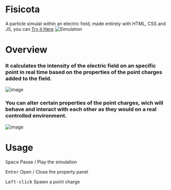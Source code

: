 # Fisicota
A particle simulat within an electric field, made entirely with HTML, CSS and JS, you can [Try it Here](https://Angel45604.github.io/fisicota)
![Simulation](https://user-images.githubusercontent.com/20376969/147329453-a3cde3e3-33e2-4f85-8418-492786951f7e.png)

# Overview
### It calculates the intensity of the electric field on an specific point in real time based on the properties of the point charges added to the field.
![image](https://user-images.githubusercontent.com/20376969/147328218-d7c4a3ca-272f-411f-b1ae-06bec65fdbaa.png)

### You can alter certain properties of the point charges, wich will behave and interact with each other as they would on a real controlled environment.
![image](https://user-images.githubusercontent.com/20376969/147328260-7e35e306-6c21-43aa-bb5a-16aa8a25ac78.png)

# Usage
<kbd>Space</kbd> Pause / Play the simulation

<kbd>Enter</kbd> Open / Close the property panel

<kbd>Left-click</kbd> Spawn a point charge
